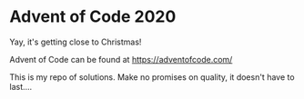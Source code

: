 ﻿# Advent of Code 2020

Yay, it's getting close to Christmas!

Advent of Code can be found at https://adventofcode.com/

This is my repo of solutions. Make no promises on quality, it doesn't have to last....